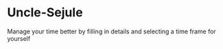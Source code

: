 # Uncle-Sejule
Manage your time better by filling in details and selecting a time frame for yourself
